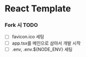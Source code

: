 # React Template

### Fork 시 TODO

- [ ] favicon.ico 세팅
- [ ] app.tsx를 메인으로 삼아서 개발 시작
- [ ] .env, .env.${NODE_ENV} 세팅
